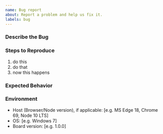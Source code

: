 ```yaml
---
name: Bug report
about: Report a problem and help us fix it.
labels: bug
---
```



### Describe the Bug

<!-- A clear and concise description of what the bug is. -->


### Steps to Reproduce

<!-- Clear steps that allow us to reproduce the error. -->

1. do this
2. do that
3. now this happens

<!--
If your bug is related to a life-cycle transition, clearly state the
state of affected issues / repositories _before_ the bug occurs.
-->

### Expected Behavior

<!-- A clear and concise description of what you expected to happen. -->


### Environment

- Host (Browser/Node version), if applicable: [e.g. MS Edge 18, Chrome 69, Node 10 LTS]
- OS: [e.g. Windows 7]
- Board version: [e.g. 1.0.0]